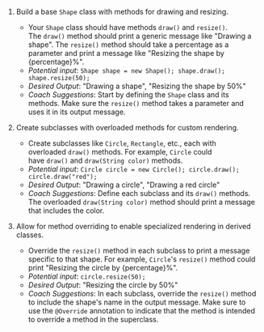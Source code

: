 1. Build a base `Shape` class with methods for drawing and resizing.

   - Your `Shape` class should have methods `draw()` and `resize()`. The `draw()` method should print a generic message like "Drawing a shape". The `resize()` method should take a percentage as a parameter and print a message like "Resizing the shape by {percentage}%".
   - _Potential input_: `Shape shape = new Shape(); shape.draw(); shape.resize(50);`
   - _Desired Output_: "Drawing a shape", "Resizing the shape by 50%"
   - _Coach Suggestions_: Start by defining the `Shape` class and its methods. Make sure the `resize()` method takes a parameter and uses it in its output message.

2. Create subclasses with overloaded methods for custom rendering.

   - Create subclasses like `Circle`, `Rectangle`, etc., each with overloaded `draw()` methods. For example, `Circle` could have `draw()` and `draw(String color)` methods.
   - _Potential input_: `Circle circle = new Circle(); circle.draw(); circle.draw("red");`
   - _Desired Output_: "Drawing a circle", "Drawing a red circle"
   - _Coach Suggestions_: Define each subclass and its `draw()` methods. The overloaded `draw(String color)` method should print a message that includes the color.

3. Allow for method overriding to enable specialized rendering in derived classes.

   - Override the `resize()` method in each subclass to print a message specific to that shape. For example, `Circle`'s `resize()` method could print "Resizing the circle by {percentage}%".
   - _Potential input_: `circle.resize(50);`
   - _Desired Output_: "Resizing the circle by 50%"
   - _Coach Suggestions_: In each subclass, override the `resize()` method to include the shape's name in the output message. Make sure to use the `@Override` annotation to indicate that the method is intended to override a method in the superclass.

